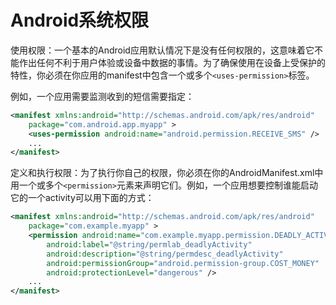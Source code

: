 # Android系统权限
使用权限：一个基本的Android应用默认情况下是没有任何权限的，这意味着它不能作出任何不利于用户体验或设备中数据的事情。为了确保使用在设备上受保护的特性，你必须在你应用的manifest中包含一个或多个`<uses-permission>`标签。

例如，一个应用需要监测收到的短信需要指定：
```xml
<manifest xmlns:android="http://schemas.android.com/apk/res/android"
    package="com.android.app.myapp" >
    <uses-permission android:name="android.permission.RECEIVE_SMS" />
    ...
</manifest>
```
定义和执行权限：为了执行你自己的权限，你必须在你的AndroidManifest.xml中用一个或多个`<permission>`元素来声明它们。例如，一个应用想要控制谁能启动它的一个activity可以用下面的方式：
```xml
<manifest xmlns:android="http://schemas.android.com/apk/res/android"
    package="com.example.myapp" >
    <permission android:name="com.example.myapp.permission.DEADLY_ACTIVITY"
        android:label="@string/permlab_deadlyActivity"
        android:description="@string/permdesc_deadlyActivity"
        android:permissionGroup="android.permission-group.COST_MONEY"
        android:protectionLevel="dangerous" />
    ...
</manifest>
```

